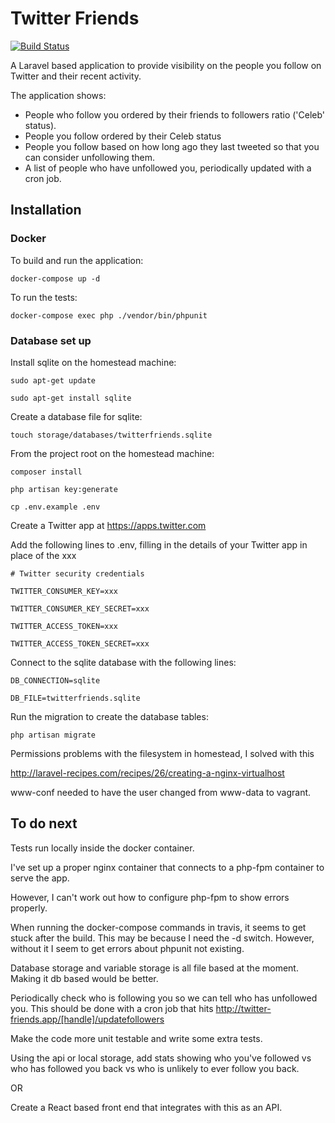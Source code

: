 Twitter Friends
===============

[![Build Status](https://travis-ci.org/edwardcrompton/twitter-friends.svg?branch=develop)](https://travis-ci.org/edwardcrompton/twitter-friends)

A Laravel based application to provide visibility on the people you follow on 
Twitter and their recent activity.

The application shows:
- People who follow you ordered by their friends to followers ratio ('Celeb' status).
- People you follow ordered by their Celeb status
- People you follow based on how long ago they last tweeted so that you can 
consider unfollowing them.
- A list of people who have unfollowed you, periodically updated with a cron job.

Installation
------------

### Docker

To build and run the application:

`docker-compose up -d`

To run the tests:

`docker-compose exec php ./vendor/bin/phpunit`

### Database set up

Install sqlite on the homestead machine:

`sudo apt-get update`

`sudo apt-get install sqlite`

Create a database file for sqlite:

`touch storage/databases/twitterfriends.sqlite`

From the project root on the homestead machine:

`composer install`

`php artisan key:generate`

`cp .env.example .env`

Create a Twitter app at https://apps.twitter.com

Add the following lines to .env, filling in the details of your Twitter app in 
place of the xxx

`# Twitter security credentials`

`TWITTER_CONSUMER_KEY=xxx`

`TWITTER_CONSUMER_KEY_SECRET=xxx`

`TWITTER_ACCESS_TOKEN=xxx`

`TWITTER_ACCESS_TOKEN_SECRET=xxx`

Connect to the sqlite database with the following lines:

`DB_CONNECTION=sqlite`

`DB_FILE=twitterfriends.sqlite`

Run the migration to create the database tables:

`php artisan migrate`

Permissions problems with the filesystem in homestead, I solved with this

http://laravel-recipes.com/recipes/26/creating-a-nginx-virtualhost

www-conf needed to have the user changed from www-data to vagrant.

To do next
----------

Tests run locally inside the docker container.

I've set up a proper nginx container that connects to a php-fpm container to
serve the app.

However, I can't work out how to configure php-fpm to show errors properly.

When running the docker-compose commands in travis, it seems to get stuck after
the build. This may be because I need the -d switch. However, without it I seem
to get errors about phpunit not existing.

Database storage and variable storage is all file based at the moment. Making it 
db based would be better.

Periodically check who is following you so we can tell who has unfollowed you.
This should be done with a cron job that hits http://twitter-friends.app/[handle]/updatefollowers

Make the code more unit testable and write some extra tests.

Using the api or local storage, add stats showing who you've followed vs who has
followed you back vs who is unlikely to ever follow you back.

OR

Create a React based front end that integrates with this as an API.
